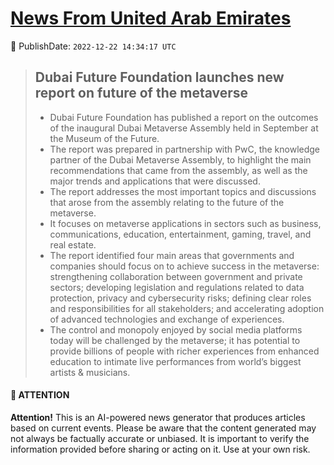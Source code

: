 [News From United Arab Emirates](https://github.com/UAE-Camel/News)
==========


📆 PublishDate: `2022-12-22 14:34:17 UTC`


> ## Dubai Future Foundation launches new report on future of the metaverse
>
> - Dubai Future Foundation has published a report on the outcomes of the inaugural Dubai Metaverse Assembly held in September at the Museum of the Future.
> - The report was prepared in partnership with PwC, the knowledge partner of the Dubai Metaverse Assembly, to highlight the main recommendations that came from the assembly, as well as the major trends and applications that were discussed.
> - The report addresses the most important topics and discussions that arose from the assembly relating to the future of the metaverse.
> - It focuses on metaverse applications in sectors such as business, communications, education, entertainment, gaming, travel, and real estate.
> - The report identified four main areas that governments and companies should focus on to achieve success in the metaverse: strengthening collaboration between government and private sectors; developing legislation and regulations related to data protection, privacy and cybersecurity risks; defining clear roles and responsibilities for all stakeholders; and accelerating adoption of advanced technologies and exchange of experiences.
> - The control and monopoly enjoyed by social media platforms today will be challenged by the metaverse; it has potential to provide billions of people with richer experiences from enhanced education to intimate live performances from world’s biggest artists & musicians.
>


#### 📝 ATTENTION

**Attention!** This is an AI-powered news generator that produces articles based on current events. 
Please be aware that the content generated may not always be factually accurate or unbiased. 
It is important to verify the information provided before sharing or acting on it. 
Use at your own risk.
